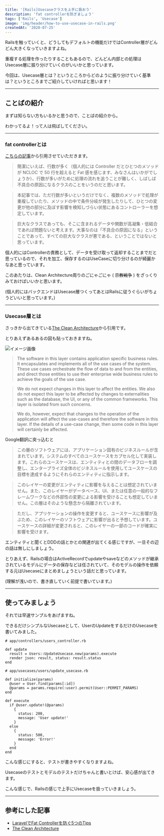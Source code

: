 ```yaml
---
title: '[Rails]Usecaseクラスを上手に扱おう'
description: 'fat controllerを防ぎましょう'
tags: ['Rails', 'Usecase']
image: 'img/header/how-to-use-usecase-in-rails.png'
createdAt: '2020-07-25'
---
```


Railsを触っていくと、どうしてもデフォルトの機能だけではController層がどんどん大きくなっていきますよね。

重複する処理を作ったりすることもあるので、どんどん内部との処理はUsecase層に振り分けていくのがいいかと思っています。

今回は、Usecase層とは？というところからどのように振り分けていく基準は？というところまでご紹介していければと思います！

-------

<!--more-->

## ことばの紹介

まずは知らない方もいるかと思うので、ことばの紹介から。

わかってるよ！って人は飛ばしてください。

-------

### fat controllerとは

[こちらの記事](https://qiita.com/nunulk/items/6ed409345efb6ee4f660)から引用させていただきます。

> 簡潔にいえば、行数が多く（個人的には Controller だとひとつのメソッドが NCLOC で 50 行を超えると Fat 感を感じます、みなさんはいかがでしょうか）、行数が多いがために処理の流れを追うことが難しく、しばしば不具合の原因になるクラスのことをいうのだと思います。

> 本記事では、ただ行数が多いというだけでなく、複数のメソッドで処理が重複していたり、メソッドの中で条件分岐が発生したりして、ひとつの変更が他の部分に及ぼす影響を検知しづらい状態にあるコントローラーを想定しています。

> 巨大なクラスであっても、そこに含まれるデータや関数が高凝集・低結合であれば問題ないと考えます。大事なのは「不具合の原因になる」ということであって、すべての巨大なクラスが悪である、ということではないと思っています。

個人的にはControllerの責務として、データを受け取って返却することまでだと思っているので、それを加工、保存するのはUseCaseに切り分けるのが綺麗かなあと思っています。

このあたりは、Clean Architecture周りのごにゃごにゃ ( ~~宗教戦争~~ ) をざっくりみておけばいいかと思います。

(個人的にはバックエンドはUsecase層つくってあとはRailsに従うぐらいがちょうどいいと思っています。)

-------

### Usecase層とは

さっきから出てきている[The Clean Architecture](https://blog.cleancoder.com/uncle-bob/2012/08/13/the-clean-architecture.html)から引用です。

とりあえずあるあるの図も貼っておきますね。

![イメージ画像](./img/1.jpg)

> The software in this layer contains application specific business rules. It encapsulates and implements all of the use cases of the system. These use cases orchestrate the flow of data to and from the entities, and direct those entities to use their enterprise wide business rules to achieve the goals of the use case.

> We do not expect changes in this layer to affect the entities. We also do not expect this layer to be affected by changes to externalities such as the database, the UI, or any of the common frameworks. This layer is isolated from such concerns.

> We do, however, expect that changes to the operation of the application will affect the use-cases and therefore the software in this layer. If the details of a use-case change, then some code in this layer will certainly be affected.

Google翻訳に突っ込むと

> この層のソフトウェアには、アプリケーション固有のビジネスルールが含まれています。システムのすべてのユースケースをカプセル化して実装します。これらのユースケースは、エンティティとの間のデータフローを調整し、エンタープライズ全体のビジネスルールを使用してユースケースの目標を達成するようにそれらのエンティティに指示します。

> このレイヤーの変更がエンティティに影響を与えることは想定されていません。また、このレイヤーがデータベース、UI、または任意の一般的なフレームワークなどの外部性の変更による影響を受けることも想定していません。この層はそのような懸念から隔離されています。

> ただし、アプリケーションの操作を変更すると、ユースケースに影響が及ぶため、このレイヤーのソフトウェアに影響が出ると予想しています。ユースケースの詳細が変更されると、このレイヤーの一部のコードが確実に影響を受けます。

エンティティと聞くとDDDの話とかとの関連が出てくる感じですが、一旦その辺の話は無しにしましょう。

とりあえず、Railsの場合はActiveRecordでupdateやsaveなどのメソッドが継承されているモデルにデータの保存などは任されていて、そのモデルの操作を依頼する元はUsecaseにまとめましょうという話だと思っています。

(理解が浅いので、書き直していく前提で書いています。)

-------

## 使ってみましょう

それでは早速サンプルをあげますね。

できるだけシンプルなUsecaseとして、UserのUpdateをするだけのUsecaseを書いてみました。

```
# app/controllers/users_controller.rb

def update
  result = Users::UpdateUsecase.new(params).execute
  render json: result, status: result.status
end

```

```
# app/usecases/users/update_usecase.rb

def initialize(params)
  @user = User.find(params[:id])
  @params = params.require(:user).permit(User::PERMIT_PARAMS)
end

def execute
  if @user.update!(@params)
    {
      status: 200,
      message: 'User update!'
    }
  else
    {
      status: 500,
      message: 'Error!'
    }
  end
end

```

こんな感じにすると、テストが書きやすくなりますよね。

Usecaseのテストとモデルのテストだけちゃんと書いとけば、安心感が出てきます。

こんな感じで、Railsの感じで上手にUsecaseを扱っていきましょう。

-------

## 参考にした記事

- [LaravelでFat Controllerを防ぐ5つのTips](https://qiita.com/nunulk/items/6ed409345efb6ee4f660)
- [The Clean Architecture](https://blog.cleancoder.com/uncle-bob/2012/08/13/the-clean-architecture.html)
